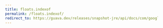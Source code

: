 ```yaml
---
title: floats.indexof
permalink: /floats.indexof/
redirect_to: https://guava.dev/releases/snapshot-jre/api/docs/com/google/common/primitives/Floats.html#indexOf-float:A-float-
---
```


